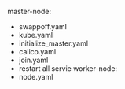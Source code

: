 master-node:
 - swappoff.yaml
 - kube.yaml
 - initialize_master.yaml
 - calico.yaml
 - join.yaml
 - restart all servie
worker-node:
 - node.yaml
